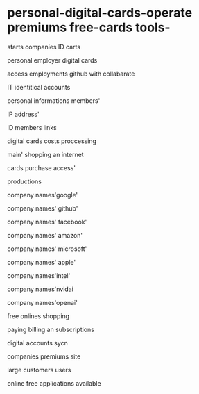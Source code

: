 # personal-digital-cards-operate premiums free-cards tools-
starts companies ID carts

personal employer digital cards 

access employments github with collabarate 

IT identitical accounts

personal informations members'

IP address' 

ID members links

digital cards costs proccessing

main' shopping an internet 

cards purchase access'

productions

company names'google'

company names' github'

company names' facebook'

company names' amazon'

company names' microsoft'

company names' apple'

company names'intel'

company names'nvidai 

company names'openai'

free onlines shopping 

paying billing an subscriptions

digital accounts sycn 

companies premiums site 

large customers users 

online free applications available


